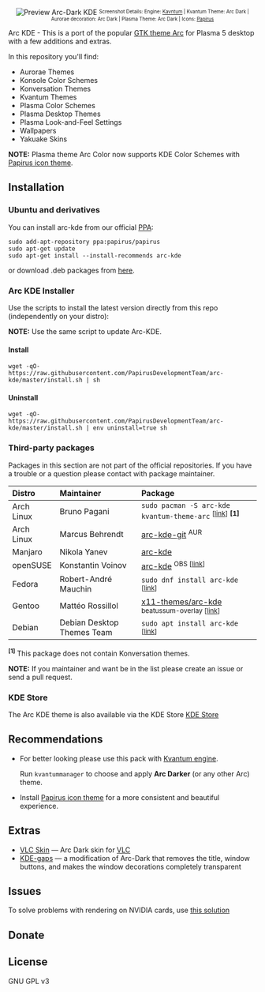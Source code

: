 <p align="center">
  <img src="https://raw.githubusercontent.com/PapirusDevelopmentTeam/arc-kde/master/preview.png" alt="Preview Arc-Dark KDE"/>
  <sup><sub>Screenshot Details: Engine: <a href="https://github.com/tsujan/Kvantum/tree/master/Kvantum">Kavntum</a> | Kvantum Theme: Arc Dark | Aurorae decoration: Arc Dark | Plasma Theme: Arc Dark | Icons: <a href="https://github.com/PapirusDevelopmentTeam/papirus-icon-theme">Papirus</a></sub></sup>
</p>

Arc KDE - This is a port of the popular [GTK theme Arc](https://github.com/NicoHood/Arc-theme) for Plasma 5 desktop with a few additions and extras.

In this repository you'll find:

- Aurorae Themes
- Konsole Color Schemes
- Konversation Themes
- Kvantum Themes
- Plasma Color Schemes
- Plasma Desktop Themes
- Plasma Look-and-Feel Settings
- Wallpapers
- Yakuake Skins

**NOTE:** Plasma theme Arc Color now supports KDE Color Schemes with [Papirus icon theme](https://github.com/PapirusDevelopmentTeam/papirus-icon-theme).

## Installation

### Ubuntu and derivatives

You can install arc-kde from our official [PPA](https://launchpad.net/~papirus/+archive/ubuntu/papirus):

```
sudo add-apt-repository ppa:papirus/papirus
sudo apt-get update
sudo apt-get install --install-recommends arc-kde
```

or download .deb packages from [here](https://launchpad.net/~papirus/+archive/ubuntu/papirus/+packages?field.name_filter=arc-kde).

### Arc KDE Installer

Use the scripts to install the latest version directly from this repo (independently on your distro):

**NOTE:** Use the same script to update Arc-KDE.

#### Install

```
wget -qO- https://raw.githubusercontent.com/PapirusDevelopmentTeam/arc-kde/master/install.sh | sh
```

#### Uninstall

```
wget -qO- https://raw.githubusercontent.com/PapirusDevelopmentTeam/arc-kde/master/install.sh | env uninstall=true sh
```

### Third-party packages

Packages in this section are not part of the official repositories. If you have a trouble or a question please contact with package maintainer.

| **Distro** | **Maintainer**    | **Package** |
|:-----------|:------------------|:------------|
| Arch Linux | Bruno Pagani | `sudo pacman -S arc-kde kvantum-theme-arc` <sup>[[link](https://www.archlinux.org/packages/community/any/arc-kde/)]</sup> **<sup>[1]</sup>** |
| Arch Linux | Marcus Behrendt | [arc-kde-git](https://aur.archlinux.org/packages/arc-kde-git) <sup>AUR</sup> |
| Manjaro | Nikola Yanev | [arc-kde](http://download.tuxfamily.org/gericom/README.html) |
| openSUSE | Konstantin Voinov | [arc-kde](https://software.opensuse.org/download.html?project=home:kill_it&package=arc-kde) <sup>OBS [[link](https://build.opensuse.org/package/show/home:kill_it/arc-kde)]</sub> |
| Fedora | Robert-André Mauchin | `sudo dnf install arc-kde` <sup>[[link](https://src.fedoraproject.org/rpms/arc-kde)]</sup> |
| Gentoo | Mattéo Rossillol | [x11-themes/arc-kde](https://github.com/beatussum/beatussum-overlay/tree/master/x11-themes/arc-kde) <sup>beatussum-overlay [[link](https://github.com/beatussum/beatussum-overlay)]</sub> |
| Debian | Debian Desktop Themes Team | `sudo apt install arc-kde` <sup>[[link](https://tracker.debian.org/arc-kde)]</sup> |

**<sup>[1]</sup>** This package does not contain Konversation themes.

**NOTE:** If you maintainer and want be in the list please create an issue or send a pull request.

### KDE Store

The Arc KDE theme is also available via the KDE Store [KDE Store](https://store.kde.org/p/1167639)

## Recommendations

- For better looking please use this pack with [Kvantum engine](https://github.com/tsujan/Kvantum/tree/master/Kvantum).

  Run `kvantummanager` to choose and apply **Arc Darker** (or any other Arc) theme.

- Install [Papirus icon theme](https://github.com/PapirusDevelopmentTeam/papirus-icon-theme) for a more consistent and beautiful experience.

## Extras

- [VLC Skin](https://github.com/varlesh/VLC-Arc-Dark) — Arc Dark skin for [VLC](http://www.videolan.org/vlc/)
- [KDE-gaps](https://simoniz0r.github.io/kde-gaps.html) — a modification of Arc-Dark that removes the title, window buttons, and makes the window decorations completely transparent


## Issues
To solve problems with rendering on NVIDIA cards, use [this solution](htps://github.com/PapirusDevelopmentTeam/materia-kde#known-issues)

## Donate


## License

GNU GPL v3
